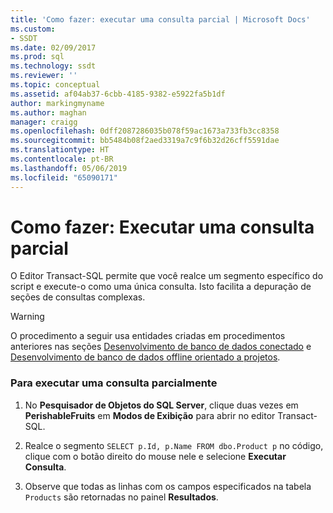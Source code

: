 ```yaml
---
title: 'Como fazer: executar uma consulta parcial | Microsoft Docs'
ms.custom:
- SSDT
ms.date: 02/09/2017
ms.prod: sql
ms.technology: ssdt
ms.reviewer: ''
ms.topic: conceptual
ms.assetid: af04ab37-6cbb-4185-9382-e5922fa5b1df
author: markingmyname
ms.author: maghan
manager: craigg
ms.openlocfilehash: 0dff2087286035b078f59ac1673a733fb3cc8358
ms.sourcegitcommit: bb5484b08f2aed3319a7c9f6b32d26cff5591dae
ms.translationtype: HT
ms.contentlocale: pt-BR
ms.lasthandoff: 05/06/2019
ms.locfileid: "65090171"
---
```

# <a name="how-to-execute-a-partial-query"></a>Como fazer: Executar uma consulta parcial
O Editor Transact\-SQL permite que você realce um segmento específico do script e execute-o como uma única consulta. Isto facilita a depuração de seções de consultas complexas.  
  
> [!WARNING]  
> O procedimento a seguir usa entidades criadas em procedimentos anteriores nas seções [Desenvolvimento de banco de dados conectado](../ssdt/connected-database-development.md) e [Desenvolvimento de banco de dados offline orientado a projetos](../ssdt/project-oriented-offline-database-development.md).  
  
### <a name="to-partially-execute-a-query"></a>Para executar uma consulta parcialmente  
  
1.  No **Pesquisador de Objetos do SQL Server**, clique duas vezes em **PerishableFruits** em **Modos de Exibição** para abrir no editor Transact\-SQL.  
  
2.  Realce o segmento `SELECT p.Id, p.Name FROM dbo.Product p` no código, clique com o botão direito do mouse nele e selecione **Executar Consulta**.  
  
3.  Observe que todas as linhas com os campos especificados na tabela `Products` são retornadas no painel **Resultados**.  
  
